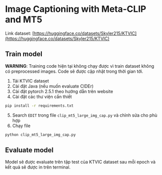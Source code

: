 # Image Captioning with Meta-CLIP and MT5

Link dataset: [https://huggingface.co/datasets/Skyler215/KTVIC](https://huggingface.co/datasets/Skyler215/KTVIC)

## Train model

**WARNING**: Training code hiện tại không chạy được vì train dataset không có preprocessed images. Code sẽ được cập nhật trong thời gian tới.

1. Tải KTVIC dataset
2. Cài đặt Java (nếu muốn evaluate CIDEr)
3. Cài đặt pytorch 2.5.1 theo hướng dẫn trên website
4. Cài đặt các thư viện cần thiết
```bash
pip install -r requirements.txt
```
5. Search `EDIT` trong file `clip_mt5_large_img_cap.py` và chỉnh sửa cho phù hợp
6. Chạy file
```bash
python clip_mt5_large_img_cap.py
```

## Evaluate model
Model sẽ được evaluate trên tập test của KTVIC dataset sau mỗi epoch và kết quả sẽ được in trên terminal.
